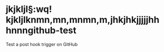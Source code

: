 jkjkljl§:wq!
kjkljlknmn,mn,mnmn,m,jhkjhkjjjjjhhhnnngithub-test
===========

Test a post hook trigger on GitHub
